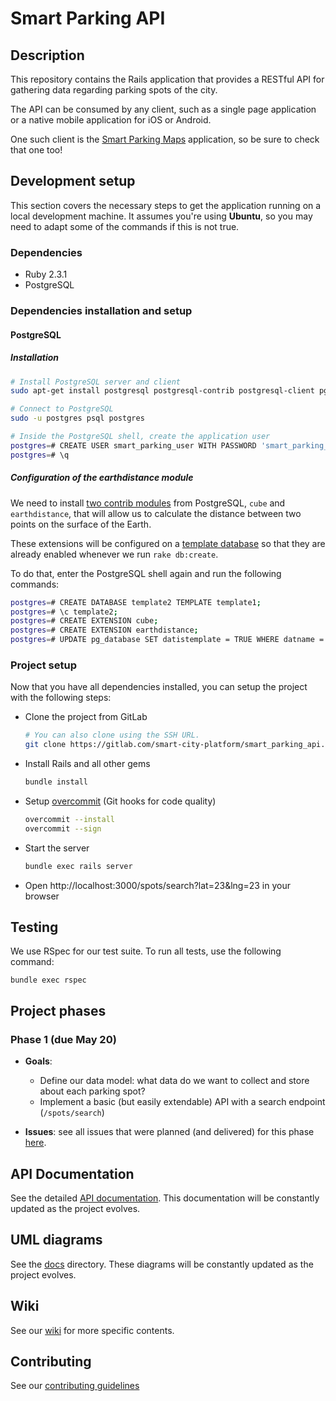# Smart Parking API

## Description

This repository contains the Rails application that provides a RESTful API for
gathering data regarding parking spots of the city.

The API can be consumed by any client, such as a single page application or a
native mobile application for iOS or Android.

One such client is the
[Smart Parking Maps](https://gitlab.com/smart-city-platform/smart_parking_maps)
application, so be sure to check that one too!

## Development setup

This section covers the necessary steps to get the application running on a
local development machine. It assumes you're using **Ubuntu**, so you may need
to adapt some of the commands if this is not true.

### Dependencies

- Ruby 2.3.1
- PostgreSQL

### Dependencies installation and setup

#### PostgreSQL

##### Installation

```bash
# Install PostgreSQL server and client
sudo apt-get install postgresql postgresql-contrib postgresql-client pgadmin3

# Connect to PostgreSQL
sudo -u postgres psql postgres

# Inside the PostgreSQL shell, create the application user
postgres=# CREATE USER smart_parking_user WITH PASSWORD 'smart_parking_pass' CREATEDB;
postgres=# \q
```

##### Configuration of the earthdistance module

We need to install [two contrib modules](http://www.postgresql.org/docs/8.3/static/earthdistance.html) from PostgreSQL, `cube` and
`earthdistance`, that will allow us to calculate the distance between two
points on the surface of the Earth.

These extensions will be configured on a [template database](http://www.postgresql.org/docs/9.4/static/manage-ag-templatedbs.html)
so that they are already enabled whenever we run `rake db:create`.

To do that, enter the PostgreSQL shell again and run the following commands:

```bash
postgres=# CREATE DATABASE template2 TEMPLATE template1;
postgres=# \c template2;
postgres=# CREATE EXTENSION cube;
postgres=# CREATE EXTENSION earthdistance;
postgres=# UPDATE pg_database SET datistemplate = TRUE WHERE datname = 'template2';
```

### Project setup

Now that you have all dependencies installed, you can setup the project with
the following steps:

- Clone the project from GitLab
  ```bash
  # You can also clone using the SSH URL.
  git clone https://gitlab.com/smart-city-platform/smart_parking_api.git
  ``` 

- Install Rails and all other gems
  ```bash
  bundle install
  ```

- Setup [overcommit](https://github.com/brigade/overcommit) (Git hooks for code quality)
  ```bash
  overcommit --install
  overcommit --sign
  ```

- Start the server
  ```bash
  bundle exec rails server
  ```
  
- Open http://localhost:3000/spots/search?lat=23&lng=23 in your browser

## Testing

We use RSpec for our test suite. To run all tests, use the following command:
```
bundle exec rspec
```

## Project phases

### Phase 1 (due May 20)

- **Goals**:
  - Define our data model: what data do we want to collect and store about each parking spot?
  - Implement a basic (but easily extendable) API with a search endpoint (`/spots/search`)

- **Issues**: see all issues that were planned (and delivered) for this phase [here](https://gitlab.com/smart-city-platform/smart_parking_api/issues?assignee_id=&author_id=&milestone_title=Phase+1&scope=all&sort=id_desc&state=all&issue_search=&).

## API Documentation

See the detailed
[API documentation](https://gitlab.com/smart-city-platform/smart_parking_api/wikis/api-docs).
This documentation will be constantly updated as the project evolves.

## UML diagrams

See the [docs](https://gitlab.com/smart-city-platform/smart_parking_api/tree/master/docs) directory.
These diagrams will be constantly updated as the project evolves.

## Wiki

See our [wiki](https://gitlab.com/smart-city-platform/smart_parking_api/wikis/home) for more specific contents.

## Contributing

See our [contributing guidelines](https://gitlab.com/smart-city-platform/smart_parking_api/wikis/contributing)

